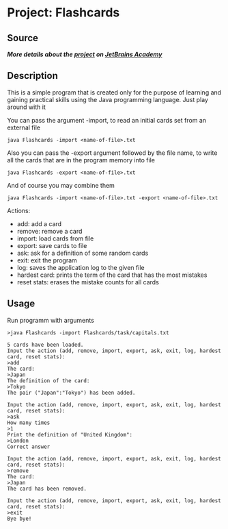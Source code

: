 # Project: Flashcards

## Source
 ***More details about the [project](https://hyperskill.org/projects/44) on [JetBrains Academy](https://hyperskill.org)***

## Description
This is a simple program that is created only for the purpose of learning and gaining practical skills using the Java programming language. Just play around with it

You can pass the argument -import, to read an initial cards set from an external file
 ```
 java Flashcards -import <name-of-file>.txt
 ```
 Also you can pass the -export argument followed by the file name, to write all the cards that are in the program memory into file
 ```
 java Flashcards -export <name-of-file>.txt
 ```
 And of course you may combine them
 ```
 java Flashcards -import <name-of-file>.txt -export <name-of-file>.txt
 ```
  Actions:
 - add: add a card
 - remove: remove a card
 - import: load cards from file
 - export: save cards to file
 - ask: ask for a definition of some random cards
 - exit: exit the program
 - log: saves the application log to the given file
 - hardest card: prints the term of the card that has the most mistakes
 - reset stats: erases the mistake counts for all cards

## Usage
Run programm with arguments
```
>java Flashcards -import Flashcards/task/capitals.txt
```
```
5 cards have been loaded.
Input the action (add, remove, import, export, ask, exit, log, hardest card, reset stats):
>add
The card:
>Japan
The definition of the card:
>Tokyo
The pair ("Japan":"Tokyo") has been added.

Input the action (add, remove, import, export, ask, exit, log, hardest card, reset stats):
>ask
How many times
>1
Print the definition of "United Kingdom":
>London
Correct answer

Input the action (add, remove, import, export, ask, exit, log, hardest card, reset stats):
>remove
The card:
>Japan
The card has been removed.

Input the action (add, remove, import, export, ask, exit, log, hardest card, reset stats):
>exit
Bye bye!
```

